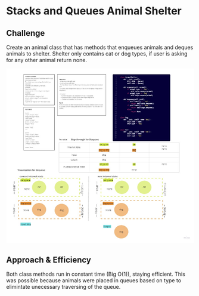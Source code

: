 # Stacks and Queues Animal Shelter

## Challenge
Create an animal class that has methods that enqueues animals and deques animals to shelter. Shelter only contains cat or dog types, if user is asking for any other animal return none. 

![](animalq.jpg)
## Approach & Efficiency
Both class methods run in constant time (Big O(1)), staying efficient. This was possible because animals were placed in queues based on type to elimintate unecessary traversing of the queue. 
